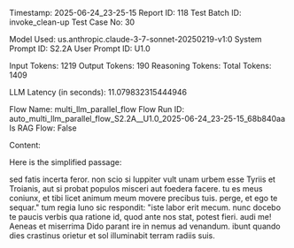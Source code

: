 Timestamp: 2025-06-24_23-25-15
Report ID: 118
Test Batch ID: invoke_clean-up
Test Case No: 30

Model Used: us.anthropic.claude-3-7-sonnet-20250219-v1:0
System Prompt ID: S2.2A
User Prompt ID: U1.0

Input Tokens: 1219
Output Tokens: 190
Reasoning Tokens: 
Total Tokens: 1409

LLM Latency (in seconds): 11.079832315444946

Flow Name: multi_llm_parallel_flow
Flow Run ID: auto_multi_llm_parallel_flow_S2.2A__U1.0_2025-06-24_23-25-15_68b840aa
Is RAG Flow: False

Content:

Here is the simplified passage:

sed fatis incerta feror. non scio si Iuppiter vult unam urbem esse Tyriis et Troianis, aut si probat populos misceri aut foedera facere. tu es meus coniunx, et tibi licet animum meum movere precibus tuis. perge, et ego te sequar." tum regia Iuno sic respondit: "iste labor erit mecum. nunc docebo te paucis verbis qua ratione id, quod ante nos stat, potest fieri. audi me! Aeneas et miserrima Dido parant ire in nemus ad venandum. ibunt quando dies crastinus orietur et sol illuminabit terram radiis suis.
